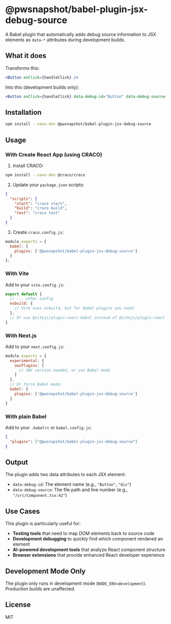 # @pwsnapshot/babel-plugin-jsx-debug-source

A Babel plugin that automatically adds debug source information to JSX elements as `data-*` attributes during development builds.

## What it does

Transforms this:
```jsx
<Button onClick={handleClick} />
```

Into this (development builds only):
```jsx
<Button onClick={handleClick} data-debug-id="Button" data-debug-source="/path/to/Component.tsx:15" />
```

## Installation

```bash
npm install --save-dev @pwsnapshot/babel-plugin-jsx-debug-source
```

## Usage

### With Create React App (using CRACO)

1. Install CRACO:
```bash
npm install --save-dev @craco/craco
```

2. Update your `package.json` scripts:
```json
{
  "scripts": {
    "start": "craco start",
    "build": "craco build",
    "test": "craco test"
  }
}
```

3. Create `craco.config.js`:
```js
module.exports = {
  babel: {
    plugins: ['@pwsnapshot/babel-plugin-jsx-debug-source']
  }
};
```

### With Vite

Add to your `vite.config.js`:
```js
export default {
  // ... other config
  esbuild: {
    // Vite uses esbuild, but for Babel plugins you need:
  },
  // Or use @vitejs/plugin-react-babel instead of @vitejs/plugin-react
}
```

### With Next.js

Add to your `next.config.js`:
```js
module.exports = {
  experimental: {
    swcPlugins: [
      // SWC version needed, or use Babel mode
    ]
  },
  // Or force Babel mode:
  babel: {
    plugins: ['@pwsnapshot/babel-plugin-jsx-debug-source']
  }
}
```

### With plain Babel

Add to your `.babelrc` or `babel.config.js`:
```json
{
  "plugins": ["@pwsnapshot/babel-plugin-jsx-debug-source"]
}
```

## Output

The plugin adds two data attributes to each JSX element:

- `data-debug-id`: The element name (e.g., `"Button"`, `"div"`)
- `data-debug-source`: The file path and line number (e.g., `"/src/Component.tsx:42"`)

## Use Cases

This plugin is particularly useful for:

- **Testing tools** that need to map DOM elements back to source code
- **Development debugging** to quickly find which component rendered an element
- **AI-powered development tools** that analyze React component structure
- **Browser extensions** that provide enhanced React developer experience

## Development Mode Only

The plugin only runs in development mode (`NODE_ENV=development`). Production builds are unaffected.

## License

MIT